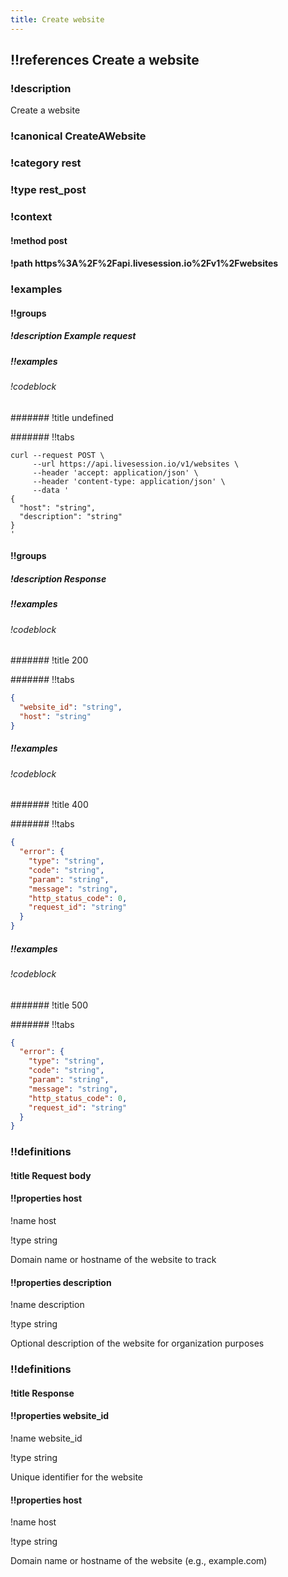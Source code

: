 ```yaml
---
title: Create website
---
```

## !!references Create a website

### !description


Create a website


### !canonical CreateAWebsite

### !category rest

### !type rest_post

### !context

#### !method post

#### !path https%3A%2F%2Fapi.livesession.io%2Fv1%2Fwebsites

### !examples

#### !!groups

##### !description Example request

##### !!examples

###### !codeblock

####### !title undefined

####### !!tabs

```curl !code curl
curl --request POST \
     --url https://api.livesession.io/v1/websites \
     --header 'accept: application/json' \
     --header 'content-type: application/json' \
     --data '
{
  "host": "string",
  "description": "string"
}
'
```

#### !!groups

##### !description Response

##### !!examples

###### !codeblock

####### !title 200

####### !!tabs

```json !code json
{
  "website_id": "string",
  "host": "string"
}
```

##### !!examples

###### !codeblock

####### !title 400

####### !!tabs

```json !code json
{
  "error": {
    "type": "string",
    "code": "string",
    "param": "string",
    "message": "string",
    "http_status_code": 0,
    "request_id": "string"
  }
}
```

##### !!examples

###### !codeblock

####### !title 500

####### !!tabs

```json !code json
{
  "error": {
    "type": "string",
    "code": "string",
    "param": "string",
    "message": "string",
    "http_status_code": 0,
    "request_id": "string"
  }
}
```

### !!definitions

#### !title Request body

#### !!properties host

!name host

!type string

Domain name or hostname of the website to track

#### !!properties description

!name description

!type string

Optional description of the website for organization purposes

### !!definitions

#### !title Response

#### !!properties website_id

!name website\_id

!type string

Unique identifier for the website

#### !!properties host

!name host

!type string

Domain name or hostname of the website (e.g., example.com)
